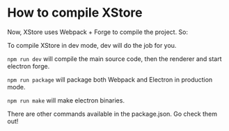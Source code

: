 #  How to compile XStore

Now, XStore uses Webpack + Forge to compile the project. So:

To compile XStore in dev mode, dev will do the job for you.

`npm run dev` will compile the main source code, then the renderer and start electron forge.

`npm run package` will package both Webpack and Electron in production mode.

`npm run make` will make electron binaries.

There are other commands available in the package.json. Go check them out!